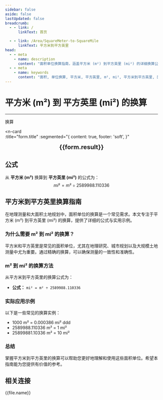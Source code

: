 ```yaml
---
sidebar: false
aside: false
lastUpdated: false
breadcrumb:
  - - link: /
      linkText: 首页

  - - link: /Area/SquareMeter-to-SquareMile
      linkText: 平方米到平方英里
head:
  - - meta
    - name: description
      content: "面积单位换算指南，涵盖平方米 (m²) 到平方英里 (mi²) 的详细换算公式与说明。"
  - - meta
    - name: keywords
      content: "面积, 单位换算, 平方米, 平方英里, m², mi², 平方米到平方英里, 面积换算指南, 平方米换算平方英里, 平方米到平方英里, 平方英里换算, 面积单位换算, 平方米转平方英里, 平方英里计算, 大面积测量, 地理面积计算, 平方米符号, 平方英里符号, 面积单位对照, 平方米换算表, 平方英里换算公式, 面积转换工具, 平方米计算, 平方英里计算器, 面积换算公式, 地理测量单位, 城市规划面积, 土地规划面积, 平方米到平方英里公式, 平方英里面积计算, 面积单位转换, 地理研究单位, 大规模土地测量, 平方米平方英里对照表, 面积计算工具, 国际面积单位"
---
```

# 平方米 (m²) 到 平方英里 (mi²) 的换算
---
<script setup>
import { onMounted, reactive, inject, ref } from 'vue'
import { NButton, NForm, NFormItem, NInput, NInputNumber, NSelect, NCard, useMessage,NGrid ,NGi } from 'naive-ui'
import { defineClientComponent } from 'vitepress'
import { Area } from '../../files';
const seoKey = [
  '平方米换算平方英里',
  '平方米到平方英里',
  '平方英里换算',
  '面积单位换算',
  '平方米转平方英里',
  '平方英里计算',
  '大面积测量',
  '地理面积计算',
  '平方米符号',
  '平方英里符号',
  '面积单位对照',
  '平方米换算表',
  '平方英里换算公式',
  '面积转换工具',
  '平方米计算',
  '平方英里计算器',
  '面积换算公式',
  '地理测量单位',
  '城市规划面积',
  '土地规划面积',
  '平方米到平方英里公式',
  '平方英里面积计算',
  '面积单位转换',
  '地理研究单位',
  '大规模土地测量',
  '平方米平方英里对照表',
  '面积计算工具',
  '国际面积单位'
]
const convert = inject('convert')

const form = reactive({
  number: null,
  result: '',
  title: '平方米 (m²) 到平方英里 (mi²) 的换算',
})

const convertHandler = () => {
  if (form.number !== null && !isNaN(form.number)) {
    const convertedValue = parseFloat(form.number) / 2589988.110336
    form.result = `${form.number}m² = ${convertedValue.toFixed(6)}mi²`
  } else {
    form.result = '请输入有效的数值。'
  }
}
</script>

<n-form size="large" :model="form">
  <n-form-item label="平方米 (m²)">
    <n-input-number v-model:value="form.number" placeholder="输入平方米" style="width: 100%" />
  </n-form-item>
  <n-form-item>
    <n-button type="info" @click="convertHandler" block>换算</n-button>
  </n-form-item>
</n-form>

<n-card  
  :title="form.title"
  :segmented="{
    content: true,
    footer: 'soft',
  }"
>
  <div  style="text-align:center;font-size:20px;">
    <strong>{{form.result}}</strong>
  </div>
    <template #footer>
    <div>
      <span v-for="item of seoKey">{{item}}，</span>
    </div>
  </template>
</n-card>

## 公式

从 **平方米 (m²)** 换算到 **平方英里 (mi²)** 的公式为：
$$ mi² = m² \div 2589988.110336 $$

## 平方米到平方英里换算指南

在地理测量和大面积土地规划中，面积单位的换算是一个常见需求。本文专注于平方米 (m²) 到平方英里 (mi²) 的换算，提供了详细的公式与实用示例。

### 为什么需要 m² 到 mi² 的换算？

平方米和平方英里是常见的面积单位，尤其在地理研究、城市规划以及大规模土地测量中尤为重要。通过精确的换算，可以确保测量的一致性和准确性。

### m² 到 mi² 的换算方法

从平方米到平方英里的换算公式为：

- **公式：** `mi² = m² ÷ 2589988.110336`

### 实际应用示例

以下是一些常见的换算实例：

- 1000 m² = 0.000386 mi²
ddd
- 2589988.110336 m² = 1 mi²
- 25899881.10336 m² = 10 mi²

### 总结

掌握平方米到平方英里的换算可以帮助您更好地理解和使用这些面积单位。希望本指南能为您提供有价值的参考。

## 相关连接
<n-grid x-gap="12" :cols="2">
  <n-gi v-for="(file, index) in Area" :key="index">
    <n-button
      text
      tag="a"
      :href="file.path"
      type="info"
    >
      {{file.name}}
    </n-button>
  </n-gi>
</n-grid>